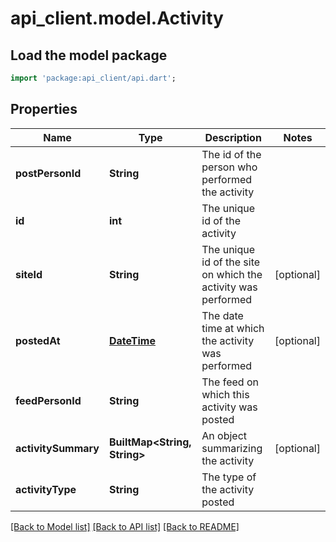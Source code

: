# api_client.model.Activity

## Load the model package
```dart
import 'package:api_client/api.dart';
```

## Properties
Name | Type | Description | Notes
------------ | ------------- | ------------- | -------------
**postPersonId** | **String** | The id of the person who performed the activity | 
**id** | **int** | The unique id of the activity | 
**siteId** | **String** | The unique id of the site on which the activity was performed | [optional] 
**postedAt** | [**DateTime**](DateTime.md) | The date time at which the activity was performed | [optional] 
**feedPersonId** | **String** | The feed on which this activity was posted | 
**activitySummary** | **BuiltMap<String, String>** | An object summarizing the activity | [optional] 
**activityType** | **String** | The type of the activity posted | 

[[Back to Model list]](../README.md#documentation-for-models) [[Back to API list]](../README.md#documentation-for-api-endpoints) [[Back to README]](../README.md)



